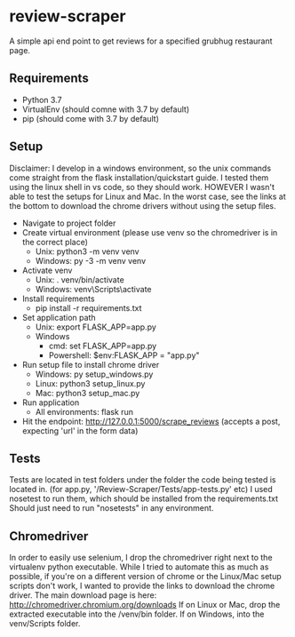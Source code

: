 # review-scraper
A simple api end point to get reviews for a specified grubhug restaurant page.

## Requirements
+ Python 3.7
+ VirtualEnv (should comne with 3.7 by default)
+ pip (should come with 3.7 by default)

## Setup
Disclaimer: I develop in a windows environment, so the unix commands come straight from the flask installation/quickstart guide. I tested them using the linux shell in vs code, so they should work. HOWEVER I wasn't able to test the setups for Linux and Mac. In the worst case, see the links at the bottom to download the chrome drivers without using the setup files.

+ Navigate to project folder
+ Create virtual environment (please use venv so the chromedriver is in the correct place)
  + Unix: python3 -m venv venv
  + Windows: py -3 -m venv venv
+ Activate venv
  + Unix: . venv/bin/activate
  + Windows: venv\Scripts\activate
+ Install requirements
  + pip install -r requirements.txt
+ Set application path
  + Unix: export FLASK_APP=app.py
  + Windows
    + cmd: set FLASK_APP=app.py
    + Powershell: $env:FLASK_APP = "app.py"
+ Run setup file to install chrome driver
  + Windows: py setup_windows.py
  + Linux: python3 setup_linux.py
  + Mac: python3 setup_mac.py
+ Run application
  + All environments: flask run
+ Hit the endpoint: http://127.0.0.1:5000/scrape_reviews (accepts a post, expecting 'url' in the form data)

## Tests
Tests are located in test folders under the folder the code being tested is located in. (for app.py, '/Review-Scraper/Tests/app-tests.py' etc)
I used nosetest to run them, which should be installed from the requirements.txt
Should just need to run "nosetests" in any environment.

## Chromedriver
In order to easily use selenium, I drop the chromedriver right next to the virtualenv python executable. While I tried to automate this as much as possible,
if you're on a different version of chrome or the Linux/Mac setup scripts don't work, I wanted to provide the links to download the chrome driver.
The main download page is here: http://chromedriver.chromium.org/downloads
If on Linux or Mac, drop the extracted executable into the /venv/bin folder. If on Windows, into the venv/Scripts folder.